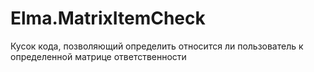 # Elma.MatrixItemCheck
Кусок кода, позволяющий определить относится ли пользователь к определенной матрице ответственности
